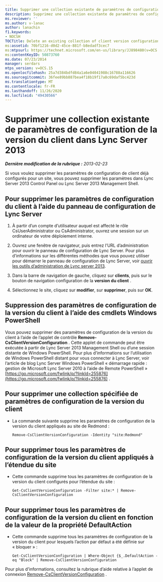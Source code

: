 ```yaml
---
title: Supprimer une collection existante de paramètres de configuration de la version du client
description: Supprimez une collection existante de paramètres de configuration de la version du client.
ms.reviewer: ''
ms.author: v-lanac
author: lanachin
f1.keywords:
- NOCSH
TOCTitle: Delete an existing collection of client version configuration settings
ms:assetid: 70bf1216-d0d2-45ce-881f-b8edadf3cec7
ms:mtpsurl: https://technet.microsoft.com/en-us/library/JJ898480(v=OCS.15)
ms:contentKeyID: 50873760
ms.date: 07/23/2014
manager: serdars
mtps_version: v=OCS.15
ms.openlocfilehash: 25a7d384bdfd84a1a6e04041988c16788a116626
ms.sourcegitcommit: 36fee89bb887bea4f18b19f17a8c69daf5bc423d
ms.translationtype: MT
ms.contentlocale: fr-FR
ms.lasthandoff: 11/26/2020
ms.locfileid: "49430566"
---
```

# <a name="delete-an-existing-collection-of-client-version-configuration-settings-in-lync-server-2013"></a>Supprimer une collection existante de paramètres de configuration de la version du client dans Lync Server 2013

<div data-xmlns="http://www.w3.org/1999/xhtml">

<div class="topic" data-xmlns="http://www.w3.org/1999/xhtml" data-msxsl="urn:schemas-microsoft-com:xslt" data-cs="https://msdn.microsoft.com/">

<div data-asp="https://msdn2.microsoft.com/asp">



</div>

<div id="mainSection">

<div id="mainBody">

<span> </span>

_**Dernière modification de la rubrique :** 2013-02-23_

Si vous voulez supprimer les paramètres de configuration de client déjà configurés pour un site, vous pouvez supprimer les paramètres dans Lync Server 2013 Control Panel ou Lync Server 2013 Management Shell.

<div>

## <a name="to-remove-client-configuration-settings-by-using-lync-server-control-panel"></a>Pour supprimer les paramètres de configuration du client à l’aide du panneau de configuration de Lync Server

1.  À partir d’un compte d’utilisateur auquel est affecté le rôle CsUserAdministrator ou CsAdministrator, ouvrez une session sur un ordinateur de votre déploiement interne.

2.  Ouvrez une fenêtre de navigateur, puis entrez l’URL d’administration pour ouvrir le panneau de configuration de Lync Server. Pour plus d’informations sur les différentes méthodes que vous pouvez utiliser pour démarrer le panneau de configuration de Lync Server, voir [ouvrir les outils d’administration de Lync server 2013](lync-server-2013-open-lync-server-administrative-tools.md).

3.  Dans la barre de navigation de gauche, cliquez sur **clients**, puis sur le bouton de navigation configuration de la **version du client** .

4.  Sélectionnez le site, cliquez sur **modifier**, sur **supprimer**, puis sur **OK**.

</div>

<div>

## <a name="removing-client-version-configuration-settings-by-using-windows-powershell-cmdlets"></a>Suppression des paramètres de configuration de la version du client à l’aide des cmdlets Windows PowerShell

Vous pouvez supprimer des paramètres de configuration de la version du client à l’aide de l’applet de contrôle **Remove-CsClientVersionConfiguration** . Cette applet de commande peut être exécutée à partir de Lync Server 2013 Management Shell ou d’une session distante de Windows PowerShell. Pour plus d’informations sur l’utilisation de Windows PowerShell distant pour vous connecter à Lync Server, voir l’article de blog Lync Server Windows PowerShell « démarrage rapide : gestion de Microsoft Lync Server 2010 à l’aide de Remote PowerShell » [https://go.microsoft.com/fwlink/p/?linkId=255876](https://go.microsoft.com/fwlink/p/?linkid=255876) .

<div>

## <a name="to-remove-a-specified-collection-of-client-version-configuration-settings"></a>Pour supprimer une collection spécifiée de paramètres de configuration de la version du client

  - La commande suivante supprime les paramètres de configuration de la version du client appliqués au site de Redmond :
    
        Remove-CsClientVersionConfiguration -Identity "site:Redmond"

</div>

<div>

## <a name="to-remove-all-the-client-version-configuration-settings-applied-to-the-site-scope"></a>Pour supprimer tous les paramètres de configuration de la version du client appliqués à l’étendue du site

  - Cette commande supprime tous les paramètres de configuration de la version du client configurés pour l’étendue du site :
    
        Get-CsClientVersionConfiguration -Filter site:* | Remove-CsClientVersionConfiguration

</div>

<div>

## <a name="to-remove-all-the-client-version-configuration-settings-based-on-the-value-of-the-defaultaction-property"></a>Pour supprimer tous les paramètres de configuration de la version du client en fonction de la valeur de la propriété DefaultAction

  - Cette commande supprime tous les paramètres de configuration de la version du client pour lesquels l’action par défaut a été définie sur « bloquer » :
    
        Get-CsClientVersionConfiguration | Where-Object {$_.DefaultAction -eq "Block" | Remove-CsClientVersionConfiguration

</div>

Pour plus d’informations, consultez la rubrique d’aide relative à l’applet de connexion [Remove-CsClientVersionConfiguration](https://technet.microsoft.com/library/Gg425925(v=OCS.15)) .

</div>

</div>

<span> </span>

</div>

</div>

</div>

